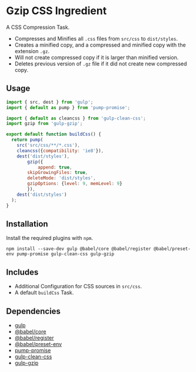 Gzip CSS Ingredient
================================================================================

A CSS Compression Task.

- Compresses and Minifies all `.css` files from `src/css` to `dist/styles`.
- Creates a minified copy, and a compressed and minified copy with the extension `.gz`.
- Will not create compressed copy if it is larger than minified version.
- Deletes previous version of `.gz` file if it did not create new compressed copy.

Usage
--------------------------------------------------------------------------------

```javascript
import { src, dest } from 'gulp';
import { default as pump } from 'pump-promise';

import { default as cleancss } from 'gulp-clean-css';
import gzip from 'gulp-gzip';

export default function buildCss() {
  return pump(
    src('src/css/**/*.css'),
    cleancss({compatibility: 'ie8'}),
    dest('dist/styles'),
		gzip({
			append: true, 
  		skipGrowingFiles: true,
  		deleteMode: 'dist/styles',
  		gzipOptions: {level: 9, memLevel: 9}
		}),
    dest('dist/styles')
  );
}

```

Installation
--------------------------------------------------------------------------------

Install the required plugins with `npm`.

`npm install --save-dev gulp @babel/core @babel/register @babel/preset-env pump-promise gulp-clean-css gulp-gzip`

Includes
--------------------------------------------------------------------------------

- Additional Configuration for CSS sources in `src/css`.
- A default `buildCss` Task.

Dependencies
--------------------------------------------------------------------------------

- [gulp](https://www.npmjs.com/package/gulp/)
- [@babel/core](https://www.npmjs.com/package/@babel/core/)
- [@babel/register](https://www.npmjs.com/package/@babel/register/)
- [@babel/preset-env](https://www.npmjs.com/package/@babel/preset-env/)
- [pump-promise](https://www.npmjs.com/package/pump-promise)
- [gulp-clean-css](https://www.npmjs.com/package/gulp-clean-css)
- [gulp-gzip](https://www.npmjs.com/package/gulp-gzip)
